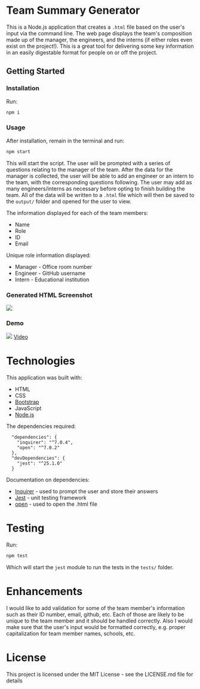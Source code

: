 # Team Summary Generator
This is a Node.js application that creates a `.html` file based on the user's input via the command line. The web page displays the team's composition made up of the manager, the engineers, and the interns (if either roles even exist on the project!). This is a great tool for delivering some key information in an easily digestable format for people on or off the project.
## Getting Started
### Installation
Run:

```bash
npm i
```

### Usage
After installation, remain in the terminal and run:

```bash
npm start
```

This will start the script. The user will be prompted with a series of questions relating to the manager of the team. After the data for the manager is collected, the user will be able to add an engineer or an intern to the team, with the corresponding questions following. The user may add as many engineers/interns as necessary before opting to finish building the team. All of the data will be written to a `.html` file which will then be saved to the `output/` folder and opened for the user to view. 

The information displayed for each of the team members:
* Name
* Role
* ID
* Email

Unique role information displayed:
* Manager - Office room number
* Engineer - GitHub username
* Intern - Educational institution

### Generated HTML Screenshot
![](https://github.com/twopcz/Team-Summary-Generator/blob/regex/assets/images/teamgenerator.png?raw=true)

### Demo
![](https://github.com/twopcz/Team-Summary-Generator/blob/master/assets/images/team-generator.gif?raw=true)
[Video](https://github.com/twopcz/Team-Summary-Generator/blob/master/assets/images/team-generator.mp4)

# Technologies

This application was built with:

* HTML
* CSS
* [Bootstrap](https://getbootstrap.com/)
* JavaScript
* [Node.js](https://nodejs.org/en/)

The dependencies required:

```
  "dependencies": {
    "inquirer": "^7.0.4",
    "open": "^7.0.2"
  },
  "devDependencies": {
    "jest": "^25.1.0"
  }
  ```

Documentation on dependencies:

* [Inquirer](https://www.npmjs.com/package/inquirer#documentation) - used to prompt the user and store their answers
* [Jest](https://jestjs.io/docs/en/getting-started) - unit testing framework
* [open](https://www.npmjs.com/package/open) - used to open the .html file

# Testing
Run:
```bash
npm test
```

Which will start the `jest` module to run the tests in the `tests/` folder.

# Enhancements
I would like to add validation for some of the team member's information such as their ID number, email, github, etc. Each of those are likely to be unique to the team member and it should be handled correctly. Also I would make sure that the user's input would be formatted correctly, e.g. proper capitalization for team member names, schools, etc.

# License
This project is licensed under the MIT License - see the LICENSE.md file for details
